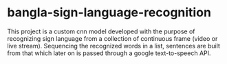 # bangla-sign-language-recognition
This project is a custom cnn model developed with the purpose of recognizing sign language from a collection of continuous frame (video or live stream). Sequencing the recognized words in a list, sentences are built from that which later on is passed through a google text-to-speech API.
